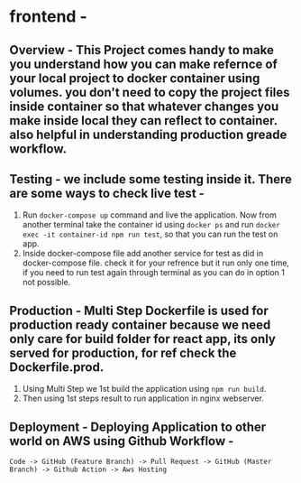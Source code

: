 # frontend -
## Overview - This Project comes handy to make you understand how you can make refernce of your local project to docker container using volumes. you don't need to copy the project files inside container so that whatever changes you make inside local they can reflect to container. also helpful in understanding production greade workflow. 

## Testing - we include some testing inside it. There are some ways to check live test - 

1. Run `docker-compose up` command and live the application. Now from another terminal take the container id using `docker ps` and run `docker exec -it container-id npm run test`, so that you can run the test on app.
2. Inside docker-compose file add another service for test as did in docker-compose file. check it for your refrence but it run only one time, if you need to run test again through terminal as you can do in option 1 not possible.

## Production - Multi Step Dockerfile is used for production ready container because we need only care for build folder for react app, its only served for production, for ref check the Dockerfile.prod.
1. Using Multi Step we 1st build the application using `npm run build`.
2. Then using 1st steps result to run application in nginx webserver.

## Deployment - Deploying Application to other world on AWS using Github Workflow -
`Code -> GitHub (Feature Branch) -> Pull Request -> GitHub (Master Branch) -> Github Action -> Aws Hosting`
